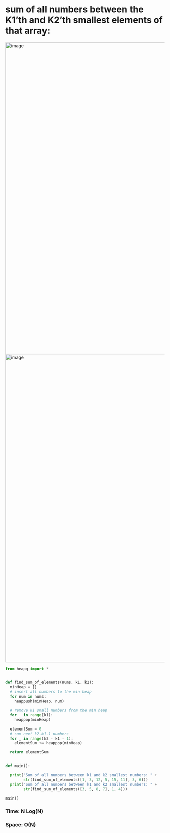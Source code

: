 # sum of all numbers between the K1’th and K2’th smallest elements of that array:

<img width="983" alt="image" src="https://user-images.githubusercontent.com/35987583/161694741-c86ea4df-3733-4f57-a7fc-4b71d072b147.png">


<img width="972" alt="image" src="https://user-images.githubusercontent.com/35987583/161694775-b5dd3de1-ec1e-4e51-bfed-35772361aa1d.png">


```python
from heapq import *


def find_sum_of_elements(nums, k1, k2):
  minHeap = []
  # insert all numbers to the min heap
  for num in nums:
    heappush(minHeap, num)

  # remove k1 small numbers from the min heap
  for _ in range(k1):
    heappop(minHeap)

  elementSum = 0
  # sum next k2-k1-1 numbers
  for _ in range(k2 - k1 - 1):
    elementSum += heappop(minHeap)

  return elementSum


def main():

  print("Sum of all numbers between k1 and k2 smallest numbers: " +
        str(find_sum_of_elements([1, 3, 12, 5, 15, 11], 3, 6)))
  print("Sum of all numbers between k1 and k2 smallest numbers: " +
        str(find_sum_of_elements([3, 5, 8, 7], 1, 4)))

main()
```

### Time: N Log(N) 
### Space: O(N)
